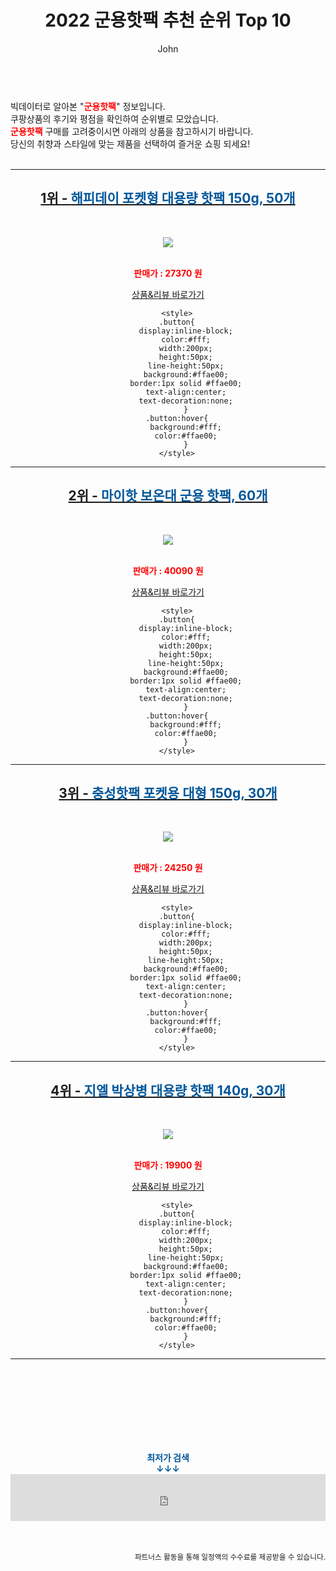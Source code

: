 ﻿---
layout: post
title:  "2022 군용핫팩 추천 순위 Top 10"
author: John
categories: [ 스포츠/레저 ]
tags: [ 군용핫팩, 군용핫팩 추천, 군용핫팩 가격, 군용핫팩 저렴, 군용핫팩 브랜드 ]
image: https://static.coupangcdn.com/image/retail/images/724074698171176-11cefdac-308f-4ed1-80c9-fa6d351acf68.jpg 
description: "2022 군용핫팩 추천 순위 Top 10 관련 상품으로 가장 고객 선호도가 높은 제품입니다."
toc: true
toc_sticky: true
---

<br>
빅데이터로 알아본 "<b><font color='#ff0000'>군용핫팩</font></b>" 정보입니다.
<br>
쿠팡상품의 후기와 평점을 확인하여 순위별로 모았습니다.
<br>
<b><font color='#ff0000'>군용핫팩</font></b>  구매를 고려중이시면 아래의 상품을 참고하시기 바랍니다.
<br>
당신의 취향과 스타일에 맞는 제품을 선택하여 즐거운 쇼핑 되세요!
<br><br>
<hr>
<p>
    
<center><h2><a href="https://link.coupang.com/re/AFFSDP?lptag=AF7307611&pageKey=328625459&itemId=1050872757&vendorItemId=5311391454&traceid=V0-153-c985776c29238276&requestid=20221209224013939233823" target="_blank"><b>1위 - <font color='#01579B'>해피데이 포켓형 대용량 핫팩 150g, 50개</font></b></a></h2><br>

<a href="https://link.coupang.com/re/AFFSDP?lptag=AF7307611&pageKey=328625459&itemId=1050872757&vendorItemId=5311391454&traceid=V0-153-c985776c29238276&requestid=20221209224013939233823" target="_blank"><img src="https://static.coupangcdn.com/image/retail/images/724074698171176-11cefdac-308f-4ed1-80c9-fa6d351acf68.jpg"></a><br><br>

<b><font color='#ff0000'>판매가 : 27370 원</font></b><br>

<a href="https://link.coupang.com/re/AFFSDP?lptag=AF7307611&pageKey=328625459&itemId=1050872757&vendorItemId=5311391454&traceid=V0-153-c985776c29238276&requestid=20221209224013939233823" target="_blank" class="button">상품&리뷰 바로가기</a><p>

        <style>
        .button{
            display:inline-block;
            color:#fff;
            width:200px;
            height:50px;
            line-height:50px;
            background:#ffae00;
            border:1px solid #ffae00;
            text-align:center;
            text-decoration:none;
            }
        .button:hover{
            background:#fff;
            color:#ffae00;
            }
        </style>

<hr>

<center><h2><a href="https://link.coupang.com/re/AFFSDP?lptag=AF7307611&pageKey=2197387560&itemId=6158949360&vendorItemId=79027023922&traceid=V0-153-5c3a82ea521ff054&requestid=20221209224013939233823" target="_blank"><b>2위 - <font color='#01579B'>마이핫 보온대 군용 핫팩, 60개</font></b></a></h2><br>

<a href="https://link.coupang.com/re/AFFSDP?lptag=AF7307611&pageKey=2197387560&itemId=6158949360&vendorItemId=79027023922&traceid=V0-153-5c3a82ea521ff054&requestid=20221209224013939233823" target="_blank"><img src="https://static.coupangcdn.com/image/vendor_inventory/482d/711b2c0ff17ccfb04a413f4ae4664363a290ccd816f0ca0c5259b14119c0.jpg"></a><br><br>

<b><font color='#ff0000'>판매가 : 40090 원</font></b><br>

<a href="https://link.coupang.com/re/AFFSDP?lptag=AF7307611&pageKey=2197387560&itemId=6158949360&vendorItemId=79027023922&traceid=V0-153-5c3a82ea521ff054&requestid=20221209224013939233823" target="_blank" class="button">상품&리뷰 바로가기</a><p>

        <style>
        .button{
            display:inline-block;
            color:#fff;
            width:200px;
            height:50px;
            line-height:50px;
            background:#ffae00;
            border:1px solid #ffae00;
            text-align:center;
            text-decoration:none;
            }
        .button:hover{
            background:#fff;
            color:#ffae00;
            }
        </style>

<hr>

<center><h2><a href="https://link.coupang.com/re/AFFSDP?lptag=AF7307611&pageKey=48835111&itemId=172827299&vendorItemId=3414447349&traceid=V0-153-2b88d4a37c335ba3&requestid=20221209224013939233823" target="_blank"><b>3위 - <font color='#01579B'>충성핫팩 포켓용 대형 150g, 30개</font></b></a></h2><br>

<a href="https://link.coupang.com/re/AFFSDP?lptag=AF7307611&pageKey=48835111&itemId=172827299&vendorItemId=3414447349&traceid=V0-153-2b88d4a37c335ba3&requestid=20221209224013939233823" target="_blank"><img src="https://static.coupangcdn.com/image/retail/images/7726110181620119-ccad5a44-2ddf-46c5-ace4-a7d05f08ff60.jpg"></a><br><br>

<b><font color='#ff0000'>판매가 : 24250 원</font></b><br>

<a href="https://link.coupang.com/re/AFFSDP?lptag=AF7307611&pageKey=48835111&itemId=172827299&vendorItemId=3414447349&traceid=V0-153-2b88d4a37c335ba3&requestid=20221209224013939233823" target="_blank" class="button">상품&리뷰 바로가기</a><p>

        <style>
        .button{
            display:inline-block;
            color:#fff;
            width:200px;
            height:50px;
            line-height:50px;
            background:#ffae00;
            border:1px solid #ffae00;
            text-align:center;
            text-decoration:none;
            }
        .button:hover{
            background:#fff;
            color:#ffae00;
            }
        </style>

<hr>

<center><h2><a href="https://link.coupang.com/re/AFFSDP?lptag=AF7307611&pageKey=6981873&itemId=916883063&vendorItemId=79363663672&traceid=V0-153-83278e989f9e0156&requestid=20221209224013939233823" target="_blank"><b>4위 - <font color='#01579B'>지엘 박상병 대용량 핫팩 140g, 30개</font></b></a></h2><br>

<a href="https://link.coupang.com/re/AFFSDP?lptag=AF7307611&pageKey=6981873&itemId=916883063&vendorItemId=79363663672&traceid=V0-153-83278e989f9e0156&requestid=20221209224013939233823" target="_blank"><img src="https://static.coupangcdn.com/image/retail/images/1921948172915046-cce3eebc-8a31-43d1-8d23-321017ed1751.jpg"></a><br><br>

<b><font color='#ff0000'>판매가 : 19900 원</font></b><br>

<a href="https://link.coupang.com/re/AFFSDP?lptag=AF7307611&pageKey=6981873&itemId=916883063&vendorItemId=79363663672&traceid=V0-153-83278e989f9e0156&requestid=20221209224013939233823" target="_blank" class="button">상품&리뷰 바로가기</a><p>

        <style>
        .button{
            display:inline-block;
            color:#fff;
            width:200px;
            height:50px;
            line-height:50px;
            background:#ffae00;
            border:1px solid #ffae00;
            text-align:center;
            text-decoration:none;
            }
        .button:hover{
            background:#fff;
            color:#ffae00;
            }
        </style>

<hr>

<br><br><br><br><br><br><br>
<center><b><font color='#01579B' size='medium'>최저가 검색<br>
↓↓↓</font></b></center>
<center><iframe src="https://coupa.ng/b1Tbjx" width="100%" height="75" frameborder="0" scrolling="no" referrerpolicy="unsafe-url"></iframe></center>
<br><br>
<p>
<small>
    <div align="right">파트너스 활동을 통해 일정액의 수수료를 제공받을 수 있습니다.</div>
</small>
</p>
